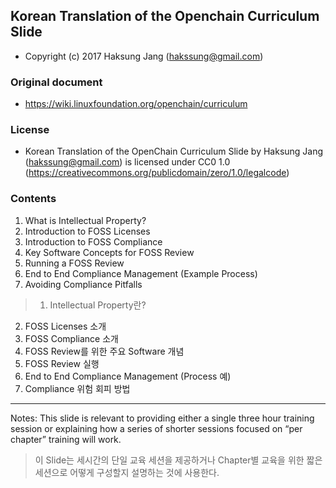 ## Korean Translation of the Openchain Curriculum Slide
- Copyright (c) 2017 Haksung Jang (hakssung@gmail.com)

### Original document
- https://wiki.linuxfoundation.org/openchain/curriculum

### License
- Korean Translation of the OpenChain Curriculum Slide by Haksung Jang (hakssung@gmail.com) is licensed under CC0 1.0 (https://creativecommons.org/publicdomain/zero/1.0/legalcode)

### Contents
1. What is Intellectual Property?
2. Introduction to FOSS Licenses
3. Introduction to FOSS Compliance
4. Key Software Concepts for FOSS Review
5. Running a FOSS Review
6. End to End Compliance Management (Example Process)
7. Avoiding Compliance Pitfalls

>1. Intellectual Property란?
2. FOSS Licenses 소개
3. FOSS Compliance 소개
4. FOSS Review를 위한 주요 Software 개념
5. FOSS Review 실행
6. End to End Compliance Management (Process 예)
7. Compliance 위험 회피 방법


---
Notes: This slide is relevant to providing either a single three hour training session or explaining how a series of shorter sessions focused on “per chapter” training will work.
> 이 Slide는 세시간의 단일 교육 세션을 제공하거나 Chapter별 교육을 위한 짧은 세션으로 어떻게 구성할지 설명하는 것에 사용한다. 


